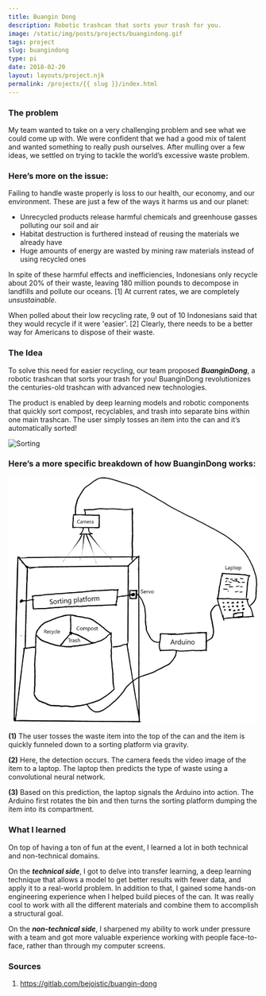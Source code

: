 ```yaml
---
title: Buangin Dong
description: Robotic trashcan that sorts your trash for you.
image: /static/img/posts/projects/buangindong.gif
tags: project
slug: buangindong
type: pi
date: 2018-02-20
layout: layouts/project.njk
permalink: /projects/{{ slug }}/index.html
---
```


### The problem

My team wanted to take on a very challenging problem and see what we could come up with. We were confident that we had a good mix of talent and wanted something to really push ourselves. After mulling over a few ideas, we settled on trying to tackle the world’s excessive waste problem.

### Here’s more on the issue:

Failing to handle waste properly is loss to our health, our economy, and our environment. These are just a few of the ways it harms us and our planet:

- Unrecycled products release harmful chemicals and greenhouse gasses polluting our soil and air
- Habitat destruction is furthered instead of reusing the materials we already have
- Huge amounts of energy are wasted by mining raw materials instead of using recycled ones

In spite of these harmful effects and inefficiencies, Indonesians only recycle about 20% of their waste, leaving 180 million pounds to decompose in landfills and pollute our oceans. [1] At current rates, we are completely *unsustainable*.

When polled about their low recycling rate, 9 out of 10 Indonesians said that they would recycle if it were 'easier'. [2] Clearly, there needs to be a better way for Americans to dispose of their waste.

### The Idea

To solve this need for easier recycling, our team proposed **_BuanginDong_**, a robotic trashcan that sorts your trash for you! BuanginDong revolutionizes the centuries-old trashcan with advanced new technologies.

The product is enabled by deep learning models and robotic components that quickly sort compost, recyclables, and trash into separate bins within one main trashcan. The user simply tosses an item into the can and it’s automatically sorted!

![Sorting](/static/img/posts/projects/buangindong.gif)

### Here’s a more specific breakdown of how BuanginDong works:

![BuanginDong](/static/img/posts/projects/buangindong-work.jpeg)

**(1)** The user tosses the waste item into the top of the can and the item is quickly funneled down to a sorting platform via gravity.

**(2)** Here, the detection occurs. The camera feeds the video image of the item to a laptop. The laptop then predicts the type of waste using a convolutional neural network.

**(3)** Based on this prediction, the laptop signals the Arduino into action. The Arduino first rotates the bin and then turns the sorting platform dumping the item into its compartment.

### What I learned

On top of having a ton of fun at the event, I learned a lot in both technical and non-technical domains.

On the **_technical side_**, I got to delve into transfer learning, a deep learning technique that allows a model to get better results with fewer data, and apply it to a real-world problem. In addition to that, I gained some hands-on engineering experience when I helped build pieces of the can. It was really cool to work with all the different materials and combine them to accomplish a structural goal.

On the **_non-technical side_**, I sharpened my ability to work under pressure with a team and got more valuable experience working with people face-to-face, rather than through my computer screens.

### Sources

1. https://gitlab.com/bejoistic/buangin-dong
